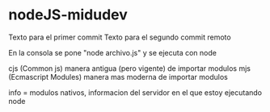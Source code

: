 # nodeJS-midudev
Texto para el primer commit
Texto para el segundo commit remoto

En la consola se pone "node archivo.js" y se ejecuta con node

cjs (Common js) manera antigua (pero vigente) de importar modulos
mjs (Ecmascript Modules) manera mas moderna de importar modulos

info = modulos nativos, informacion del servidor en el que estoy ejecutando node
